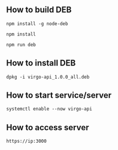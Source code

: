 How to build DEB
---
`npm install -g node-deb`

`npm install`

`npm run deb`


How to install DEB
---
`dpkg -i virgo-api_1.0.0_all.deb`


How to start service/server
---
`systemctl enable --now virgo-api`


How to access server
---
`https://ip:3000`
